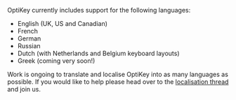 OptiKey currently includes support for the following languages:

* English (UK, US and Canadian)
* French
* German
* Russian
* Dutch (with Netherlands and Belgium keyboard layouts)
* Greek (coming very soon!)

Work is ongoing to translate and localise OptiKey into as many languages as possible. If you would like to help please head over to the [localisation thread](https://github.com/JuliusSweetland/OptiKey/issues/148) and join us.
